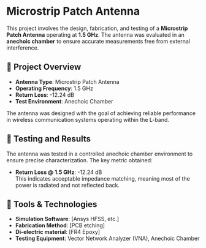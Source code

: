 # Microstrip Patch Antenna

This project involves the design, fabrication, and testing of a **Microstrip Patch Antenna** operating at **1.5 GHz**. The antenna was evaluated in an **anechoic chamber** to ensure accurate measurements free from external interference.

## 📡 Project Overview

- **Antenna Type**: Microstrip Patch Antenna  
- **Operating Frequency**: 1.5 GHz  
- **Return Loss**: -12.24 dB  
- **Test Environment**: Anechoic Chamber  

The antenna was designed with the goal of achieving reliable performance in wireless communication systems operating within the L-band.

## 🧪 Testing and Results

The antenna was tested in a controlled anechoic chamber environment to ensure precise characterization. The key metric obtained:

- **Return Loss @ 1.5 GHz**: -12.24 dB  
  This indicates acceptable impedance matching, meaning most of the power is radiated and not reflected back.

## 🔧 Tools & Technologies

- **Simulation Software**: [Ansys HFSS, etc.]
- **Fabrication Method**: [PCB etching]
- **Di-electric material**: [FR4 Epoxy]
- **Testing Equipment**: Vector Network Analyzer (VNA), Anechoic Chamber



